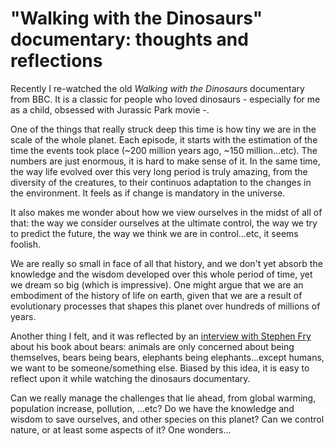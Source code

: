 # "Walking with the Dinosaurs" documentary: thoughts and reflections

Recently I re-watched the old *Walking with the Dinosaurs* documentary from BBC. It is a classic for people who loved dinosaurs - especially for me as a child, obsessed with Jurassic Park movie -.

One of the things that really struck deep this time is how tiny we are in the scale of the whole planet. Each episode, it starts with the estimation of the time the events took place (~200 million years ago, ~150 million...etc). The numbers are just enormous, it is hard to make sense of it. In the same time, the way life evolved over this very long period is truly amazing, from the diversity of the creatures, to their continuos adaptation to the changes in the environment. It feels as if change is mandatory in the universe.

It also makes me wonder about how we view ourselves in the midst of all of that: the way we consider ourselves at the ultimate control, the way we try to predict the future, the way we think we are in control...etc, it seems foolish.

We are really so small in face of all that history, and we don't yet absorb the knowledge and the wisdom developed over this whole period of time, yet we dream so big (which is impressive). One might argue that we are an embodiment of the history of life on earth, given that we are a result of evolutionary processes that shapes this planet over hundreds of millions of years.

Another thing I felt, and it was reflected by an [interview with Stephen Fry](https://www.youtube.com/watch?v=39ya2Drpj3s) about his book about bears: animals are only concerned about being themselves, bears being bears, elephants being elephants...except humans, we want to be someone/something else. Biased by this idea, it is easy to reflect upon it while watching the dinosaurs documentary.

Can we really manage the challenges that lie ahead, from global warming, population increase, pollution, ...etc? Do we have the knowledge and wisdom to save ourselves, and other species on this planet? Can we control nature, or at least some aspects of it? One wonders...
<!-- 
<div id="disqus_thread"></div>
<script>
    /**
    *  RECOMMENDED CONFIGURATION VARIABLES: EDIT AND UNCOMMENT THE SECTION BELOW TO INSERT DYNAMIC VALUES FROM YOUR PLATFORM OR CMS.
    *  LEARN WHY DEFINING THESE VARIABLES IS IMPORTANT: https://disqus.com/admin/universalcode/#configuration-variables    */
    /*
    var disqus_config = function () {
    this.page.url = PAGE_URL;  // Replace PAGE_URL with your page's canonical URL variable
    this.page.identifier = PAGE_IDENTIFIER; // Replace PAGE_IDENTIFIER with your page's unique identifier variable
    };
    */
    (function() { // DON'T EDIT BELOW THIS LINE
    var d = document, s = d.createElement('script');
    s.src = 'https://osm3000-github-io.disqus.com/embed.js';
    s.setAttribute('data-timestamp', +new Date());
    (d.head || d.body).appendChild(s);
    })();
</script>
<noscript>Please enable JavaScript to view the <a href="https://disqus.com/?ref_noscript">comments powered by Disqus.</a></noscript> -->